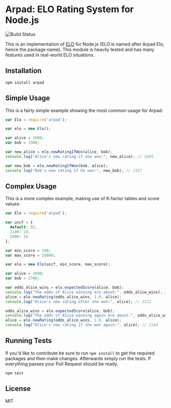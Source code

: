 # Arpad: ELO Rating System for Node.js

![Build Status](https://travis-ci.org/PhobosRising/node-arpad.svg?branch=master)

This is an implementation of [ELO](http://en.wikipedia.org/wiki/Elo_rating_system) for Node.js (ELO is named after Arpad Elo, hence the package name).
This module is heavily tested and has many features used in real-world ELO situations.

## Installation

```
npm install arpad
```

## Simple Usage

This is a fairly simple example showing the most common usage for Arpad:

```js
var Elo = require('arpad');

var elo = new Elo();

var alice = 1600;
var bob = 1300;

var new_alice = elo.newRatingIfWon(alice, bob);
console.log("Alice's new rating if she won:", new_alice); // 1605

var new_bob = elo.newRatingIfWon(bob, alice);
console.log("Bob's new rating if he won:", new_bob); // 1327
```

## Complex Usage

This is a more complex example, making use of K-factor tables and score values:

```js
var Elo = require('arpad');

var uscf = {
  default: 32,
  2100: 24,
  2400: 16
};

var min_score = 100;
var max_score = 10000;

var elo = new Elo(uscf, min_score, max_score);

var alice = 2090;
var bob = 2700;

var odds_alice_wins = elo.expectedScore(alice, bob);
console.log("The odds of Alice winning are about:", odds_alice_wins); // ~2.9%
alice = elo.newRating(odds_alice_wins, 1.0, alice);
console.log("Alice's new rating after she won:", alice); // 2121

odds_alice_wins = elo.expectedScore(alice, bob);
console.log("The odds of Alice winning again are about:", odds_alice_wins); // ~3.4%
alice = elo.newRating(odds_alice_wins, 1.0, alice);
console.log("Alice's new rating if she won again:", alice); // 2144
```

## Running Tests

If you'd like to contribute be sure to run `npm install` to get the required packages and then make changes.
Afterwards simply run the tests.
If everything passes your Pull Request should be ready.

```
npm test
```

## License

MIT
